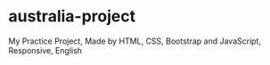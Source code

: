 # australia-project
My Practice Project, Made by HTML, CSS, Bootstrap and JavaScript, Responsive, English

